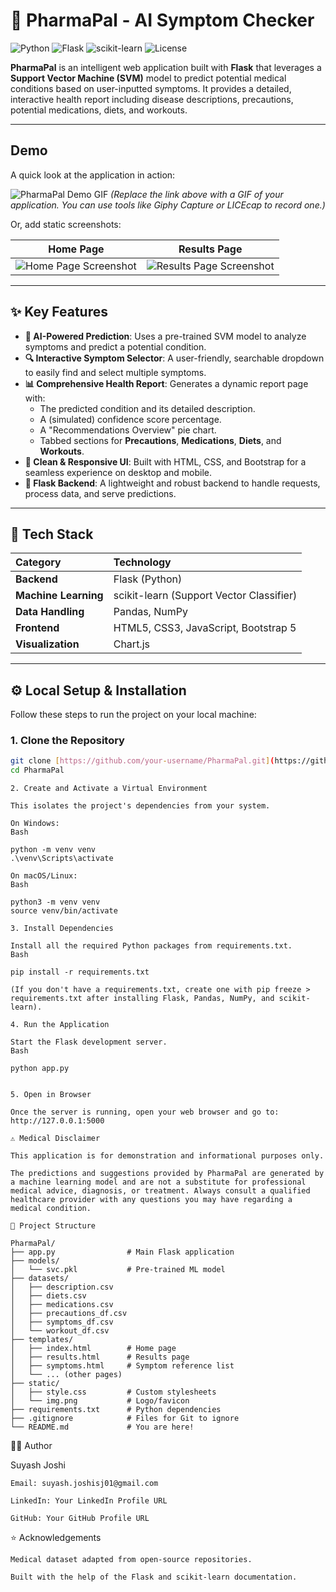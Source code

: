 # 💊 PharmaPal - AI Symptom Checker

![Python](https://img.shields.io/badge/Python-3.9%2B-blue.svg)
![Flask](https://img.shields.io/badge/Flask-2.x-black.svg)
![scikit-learn](https://img.shields.io/badge/scikit--learn-1.x-orange.svg)
![License](https://img.shields.io/badge/License-MIT-brightgreen.svg)

**PharmaPal** is an intelligent web application built with **Flask** that leverages a **Support Vector Machine (SVM)** model to predict potential medical conditions based on user-inputted symptoms. It provides a detailed, interactive health report including disease descriptions, precautions, potential medications, diets, and workouts.

---

## Demo

A quick look at the application in action:

![PharmaPal Demo GIF](https://your-link-to-a-demo-gif.gif)
*(Replace the link above with a GIF of your application. You can use tools like Giphy Capture or LICEcap to record one.)*

Or, add static screenshots:

| Home Page | Results Page |
| :---: | :---: |
| ![Home Page Screenshot](static/img/landing_page.png) | ![Results Page Screenshot](static/img/resultpage.png) |

---

## ✨ Key Features

- **🤖 AI-Powered Prediction**: Uses a pre-trained SVM model to analyze symptoms and predict a potential condition.
- **🔍 Interactive Symptom Selector**: A user-friendly, searchable dropdown to easily find and select multiple symptoms.
- **📊 Comprehensive Health Report**: Generates a dynamic report page with:
    - The predicted condition and its detailed description.
    - A (simulated) confidence score percentage.
    - A "Recommendations Overview" pie chart.
    - Tabbed sections for **Precautions**, **Medications**, **Diets**, and **Workouts**.
- **🧭 Clean & Responsive UI**: Built with HTML, CSS, and Bootstrap for a seamless experience on desktop and mobile.
- **🐍 Flask Backend**: A lightweight and robust backend to handle requests, process data, and serve predictions.

---

## 🧠 Tech Stack

| Category | Technology |
| :--- | :--- |
| **Backend** | Flask (Python) |
| **Machine Learning** | scikit-learn (Support Vector Classifier) |
| **Data Handling** | Pandas, NumPy |
| **Frontend** | HTML5, CSS3, JavaScript, Bootstrap 5 |
| **Visualization** | Chart.js |
---

## ⚙️ Local Setup & Installation

Follow these steps to run the project on your local machine:

### 1. Clone the Repository
```bash
git clone [https://github.com/your-username/PharmaPal.git](https://github.com/your-username/PharmaPal.git)
cd PharmaPal
```
```
2. Create and Activate a Virtual Environment

This isolates the project's dependencies from your system.

On Windows:
Bash

python -m venv venv
.\venv\Scripts\activate

On macOS/Linux:
Bash

python3 -m venv venv
source venv/bin/activate

```
```
3. Install Dependencies

Install all the required Python packages from requirements.txt.
Bash

pip install -r requirements.txt

(If you don't have a requirements.txt, create one with pip freeze > requirements.txt after installing Flask, Pandas, NumPy, and scikit-learn).

4. Run the Application

Start the Flask development server.
Bash

python app.py

```
```

5. Open in Browser

Once the server is running, open your web browser and go to: http://127.0.0.1:5000

```
```
⚠️ Medical Disclaimer

This application is for demonstration and informational purposes only.

The predictions and suggestions provided by PharmaPal are generated by a machine learning model and are not a substitute for professional medical advice, diagnosis, or treatment. Always consult a qualified healthcare provider with any questions you may have regarding a medical condition.

```
```
📂 Project Structure

PharmaPal/
├── app.py                # Main Flask application
├── models/
│   └── svc.pkl           # Pre-trained ML model
├── datasets/
│   ├── description.csv
│   ├── diets.csv
│   ├── medications.csv
│   ├── precautions_df.csv
│   ├── symptoms_df.csv
│   └── workout_df.csv
├── templates/
│   ├── index.html        # Home page
│   ├── results.html      # Results page
│   ├── symptoms.html     # Symptom reference list
│   └── ... (other pages)
├── static/
│   ├── style.css         # Custom stylesheets
│   └── img.png           # Logo/favicon
├── requirements.txt      # Python dependencies
├── .gitignore            # Files for Git to ignore
└── README.md             # You are here!

```
👨‍💻 Author

Suyash Joshi

    Email: suyash.joshisj01@gmail.com

    LinkedIn: Your LinkedIn Profile URL

    GitHub: Your GitHub Profile URL

⭐ Acknowledgements

    Medical dataset adapted from open-source repositories.

    Built with the help of the Flask and scikit-learn documentation.
